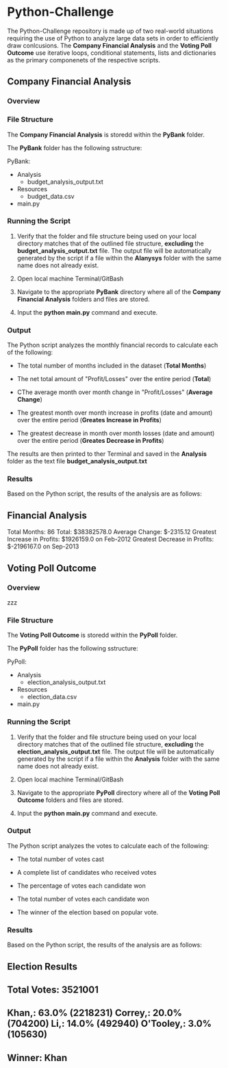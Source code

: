 # **Python-Challenge**
The Python-Challenge repository is made up of two real-world situations requiring the use of Python to analyze large data sets in order to efficiently draw conlcusions. The **Company Financial Analysis** and the **Voting Poll Outcome** use iterative loops, conditional statements, lists and dictionaries as the primary componenets of the respective scripts. 

## **Company Financial Analysis**

### Overview


### File Structure

The **Company Financial Analysis** is storedd within the **PyBank** folder. 

The **PyBank** folder has the following sstructure:

PyBank:
- Analysis
    - budget_analysis_output.txt
- Resources
    - budget_data.csv
- main.py

### Running the Script

1. Verify that the folder and file structure being used on your local directory matches that of the outlined file structure, **excluding** the **budget_analysis_output.txt** file. The output file will be automatically generated by the script if a file within the **Alanysys** folder with the same name does not already exist.

2. Open local machine Terminal/GitBash

3. Navigate to the appropriate **PyBank** directory where all of the **Company Financial Analysis** folders and files are stored. 

4. Input the **python main.py** command and execute.

### Output

The Python script analyzes the monthly financial records to calculate each of the following:

  - The total number of months included in the dataset (**Total Months**)

  - The net total amount of "Profit/Losses" over the entire period (**Total**)

  - CThe average month over month change in "Profit/Losses" (**Average Change**)

  - The greatest month over month increase in profits (date and amount) over the entire period (**Greates Increase in Profits**)

  - The greatest decrease in month over month losses (date and amount) over the entire period (**Greates Decrease in Profits**)

The results are then printed to ther Terminal and saved in the **Analysis** folder as the text file **budget_analysis_output.txt**

### Results

Based on the Python script, the results of the analysis are as follows: 

Financial Analysis
----------------------------------------------------
Total Months: 86
Total: $38382578.0
Average Change: $-2315.12
Greatest Increase in Profits: $1926159.0 on Feb-2012
Greatest Decrease in Profits: $-2196167.0 on Sep-2013

## **Voting Poll Outcome**

### Overview

zzz

### File Structure

The **Voting Poll Outcome** is storedd within the **PyPoll** folder. 

The **PyPoll** folder has the following sstructure:

PyPoll:
- Analysis
    - election_analysis_output.txt
- Resources
    - election_data.csv
- main.py

### Running the Script

1. Verify that the folder and file structure being used on your local directory matches that of the outlined file structure, **excluding** the **election_analysis_output.txt** file. The output file will be automatically generated by the script if a file within the **Analysis** folder with the same name does not already exist.

2. Open local machine Terminal/GitBash

3. Navigate to the appropriate **PyPoll** directory where all of the **Voting Poll Outcome** folders and files are stored. 

4. Input the **python main.py** command and execute.

### Output

The Python script analyzes the votes to calculate each of the following:

  - The total number of votes cast

  - A complete list of candidates who received votes

  - The percentage of votes each candidate won

  - The total number of votes each candidate won

  - The winner of the election based on popular vote.
    
### Results
   
Based on the Python script, the results of the analysis are as follows: 

Election Results
-------------------------------------------------------------------
Total Votes: 3521001
-------------------------------------------------------------------
Khan,: 63.0% (2218231)
Correy,: 20.0% (704200)
Li,: 14.0% (492940)
O'Tooley,: 3.0% (105630)
-------------------------------------------------------------------
Winner: Khan
-------------------------------------------------------------------
